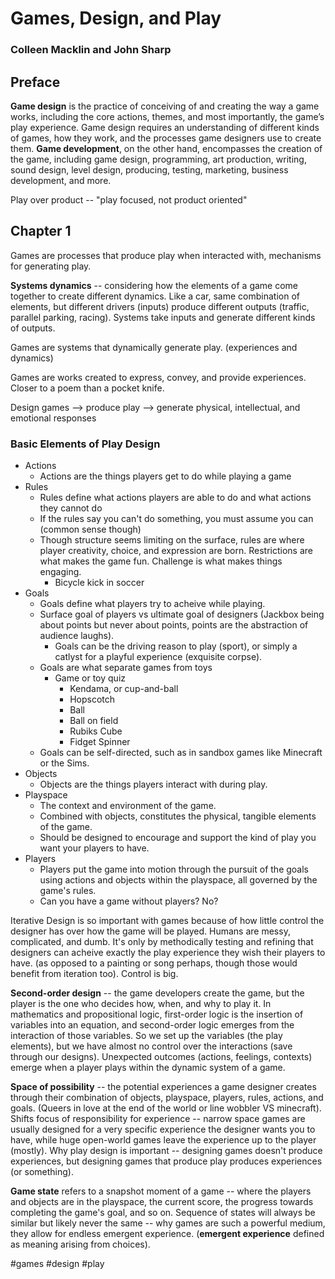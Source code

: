 # Games, Design, and Play
### Colleen Macklin and John Sharp


## Preface
**Game design** is the practice of conceiving of and creating the way a game works, including the core actions, themes, and most importantly, the game’s play experience. Game design requires an understanding of different kinds of games, how they work, and the processes game designers use to create them. **Game development**, on the other hand, encompasses the creation of the game, including game design, programming, art production, writing, sound design, level design, producing, testing, marketing, business development, and more.

Play over product -- "play focused, not product oriented"

## Chapter 1
Games are processes that produce play when interacted with, mechanisms for generating play. 

**Systems dynamics** -- considering how the elements of a game come together to create different dynamics. Like a car, same combination of elements, but different drivers (inputs) produce different outputs (traffic, parallel parking, racing). Systems take inputs and generate different kinds of outputs.

Games are systems that dynamically generate play. (experiences and dynamics)

Games are works created to express, convey, and provide experiences. Closer to a poem than a pocket knife.

Design games --> produce play --> generate physical, intellectual, and emotional responses

### Basic Elements of Play Design
- Actions
	- Actions are the things players get to do while playing a game
- Rules
	- Rules define what actions players are able to do and what actions they cannot do
	- If the rules say you can't do something, you must assume you can (common sense though)
	- Though structure seems limiting on the surface, rules are where player creativity, choice, and expression are born. Restrictions are what makes the game fun. Challenge is what makes things engaging. 
		- Bicycle kick in soccer
- Goals
	- Goals define what players try to acheive while playing.
	- Surface goal of players vs ultimate goal of designers (Jackbox being about points but never about points, points are the abstraction of audience laughs).
		- Goals can be the driving reason to play (sport), or simply a catlyst for a playful experience (exquisite corpse).
	- Goals are what separate games from toys
		- Game or toy quiz
			- Kendama, or cup-and-ball
			- Hopscotch
			- Ball
			- Ball on field
			- Rubiks Cube
			- Fidget Spinner
	- Goals can be self-directed, such as in sandbox games like Minecraft or the Sims.
- Objects
	- Objects are the things players interact with during play.
- Playspace
	- The context and environment of the game.
	- Combined with objects, constitutes the physical, tangible elements of the game.
	- Should be designed to encourage and support the kind of play you want your players to have.
- Players
	- Players put the game into motion through the pursuit of the goals using actions and objects within the playspace, all governed by the game's rules.
	- Can you have a game without players? No?

Iterative Design is so important with games because of how little control the designer has over how the game will be played. Humans are messy, complicated, and dumb. It's only by methodically testing and refining that designers can acheive exactly the play experience they wish their players to have. (as opposed to a painting or song perhaps, though those would benefit from iteration too). Control is big.

**Second-order design** -- the game developers create the game, but the player is the one who decides how, when, and why to play it. In mathematics and propositional logic, first-order logic is the insertion of variables into an equation, and second-order logic emerges from the interaction of those variables. So we set up the variables (the play elements), but we have almost no control over the interactions (save through our designs). Unexpected outcomes (actions, feelings, contexts) emerge when a player plays within the dynamic system of a game. 

**Space of possibility** -- the potential experiences a game designer creates through their combination of objects, playspace, players, rules, actions, and goals. (Queers in love at the end of the world or line wobbler VS minecraft). Shifts focus of responsibility for experience -- narrow space games are usually designed for a very specific experience the designer wants you to have, while huge open-world games leave the experience up to the player (mostly). Why play design is important -- designing games doesn't produce experiences, but designing games that produce play produces experiences (or something).

**Game state** refers to a snapshot moment of a game -- where the players and objects are in the playspace, the current score, the progress towards completing the game's goal, and so on. Sequence of states will always be similar but likely never the same -- why games are such a powerful medium, they allow for endless emergent experience. (**emergent experience** defined as meaning arising from choices).


#games 
#design
#play 